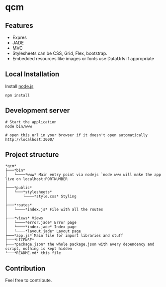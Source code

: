 # qcm

## Features

* Expres
* JADE
* MVC
* Stylesheets can be CSS, Grid, Flex, bootstrap.
* Embedded resources like images or fonts use DataUrls if appropriate

## Local Installation

Install [node.js](https://nodejs.org)

``` text
npm install
```

## Development server

``` text
# Start the application
node bin/www

# open this url in your browser if it doesn't open automatically
http://localhost:3000/
```

## Project structure

```
*qcm*
├───*bin*
│   └────*www* Main entry point via nodejs `node www will make the app live on localhost:PORTNUMBER 
│
├───*public*
│   └───*stylesheets*
│       └────*style.css* Styling
│
├───*routes*
│   └────*index.js* File with all the routes
│
├───*views* Views
│   └────*error.jade* Error page
│   └────*index.jade* Index page
│   └────*layout.jade* Layout page
├───*app.js* Main file for import libraries and stuff
├───*LICENSE*
├───*package.json* the whole package.json with every dependency and script, nothing is kept hidden
└───*README.md* this file

```

## Contribution
Feel free to contribute.